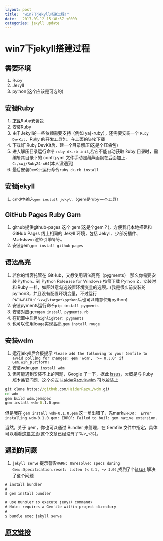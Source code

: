 ```yaml
---
layout: post
title:  "win7下jekyll搭建过程!"
date:   2017-08-12 15:38:57 +0800
categories: jekyll update
---
```

# win7下jekyll搭建过程

## 需要环境

1. Ruby
1. Jekyll
1. python(这个应该是可选的)

## 安装Ruby

1. [下载](https://rubyinstaller.org/downloads/ "点击进入页面")Ruby安装包
1. 安装Ruby
1. 由于Jekyll的一些依赖需要支持（例如 yajl-ruby），还需要安装一个 `Ruby DevKit`，Ruby 的开发工具包，在上面的链接下载
1. 下载好`Ruby DevKit后，建一个目录解压(这是个压缩包)
1. 进入解压目录运行命令 `ruby dk.rb init`,若它不能自动获取 Ruby 目录时，需编辑其目录下的 config.yml 文件手动照葫芦画飘在后面加上`- C:/xwj/Ruby24-x64`(本人没遇到)
1. 最后安装`DevKit`运行命令`ruby dk.rb install`

## 安装jekyll

1. cmd中输入`gem install jekyll`（gem是ruby一个工具）

## GitHub Pages Ruby Gem

1. github提供github-pages 这个 gem(这是个gem？)，方便我们本地搭建和 GitHub Pages 线上相同的 Jekyll 环境，包括 Jekyll、少部分插件、Markdown 渲染引擎等等。
1. 安装gem,`gem install github-pages`

## 语法高亮

1. 若你的博客托管在 GitHub，又想使用语法高亮（pygments），那么你需要安装 Python。到 Python Releases for Windows 按需下载 Python 2，安装时和 Ruby 一样，如图注意勾选设置环境变量的选项。(我是很久前安装的python3，并且没有配置环境变量，不过运行`PATH=PATH;C:\xwj\target\python`后也可以随意使用python)
1. 安装pyments运行命令`pip install pygments`
1. 安装对应gem`gem install pygments.rb`
1. 在配置中启用`highlighter: pygments`
1. 也可以使用`Rouge`实现高亮,`gem install rouge`

## 安装wdm

1. 运行jekyll后会报提示 `Please add the following to your Gemfile to avoid polling for changes:
  gem 'wdm', '>= 0.1.0' if Gem.win_platform?`
1. 安装wdm,`gem install wdm`
1. 但可能遇到安装不上的问题，Google 了一下，据此 [Issus](https://github.com/Maher4Ever/wdm/issues/18)，大概是与 Ruby 版本兼容问题，这个分支 [HaiderRazvi/wdm](https://github.com/HaiderRazvi/wdm) 可以被装上

~~~cmd
git clone https://github.com/HaiderRazvi/wdm.git
cd wdm
gem build wdm.gemspec
gem install wdm-0.1.0.gem
~~~

但是我在 `gem install wdm-0.1.0.gem` 这一步出错了，先mark`ERROR:  Error installing wdm-0.1.0.gem:
        ERROR: Failed to build gem native extension.`

当然，关于 gem，你也可以通过 Bundler 来管理，在 Gemfile 文件中指定，具体可以看看[这篇文章](http://blog.leanote.com/post/551ab4c438f41114e80014af)(这个文章已经没有了%>_<%)。

## 遇到的问题

1. `jekyll serve` 提示警告`WARN: Unresolved specs during Gem::Specification.reset:
      listen (< 3.1, ~> 3.0)`,找到了个[issue](https://github.com/jekyll/jekyll/issues/5675),解决了这个问题

~~~cmd
# install bundler
#
$ gem install bundler

# use bundler to execute jekyll commands
# Note: requires a Gemfile within project directory
#
$ bundle exec jekyll serve
~~~

## [原文链接](http://blog.fooleap.org/run-jekyll-on-windows.html)